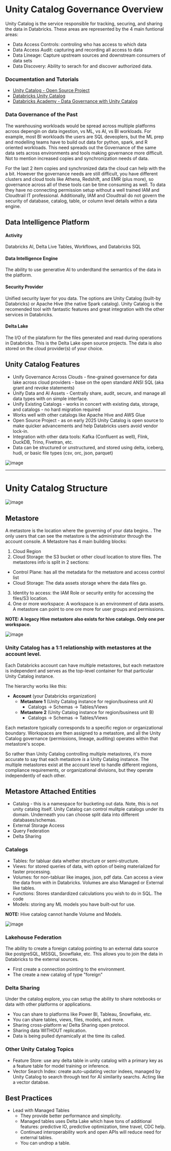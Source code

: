 # Unity Catalog Governance Overview
Unity Catalog is the service responsible for tracking, securing, and sharing the data in Databricks. These areas are represented by the 4 main funtional areas:
- Data Access Controls: controling who has access to which data
- Data Access Audit: capturing and recording all access to data
- Data Lineage: Capture upstream sources and downstream consumers of data sets
- Data Discovery: Ability to serach for and discover authorized data.

### Documentation and Tutorials
- [Unity Catalog - Open Source Project](https://www.unitycatalog.io/)
- [Databricks Unity Catalog](https://www.databricks.com/product/unity-catalog)
- [Databricks Academy - Data Governance with Unity Catalog](https://customer-academy.databricks.com/learn/courses/3144/data-management-and-governance-with-unity-catalog)

### Data Governance of the Past
The warehousing workloads would be spread across multiple platforms across depengin on data ingestion, vs ML, vs AI, vs BI workloads. For example, most BI workloads the users are SQL deveoplers, but the ML prep and modelling teams have to build out data for python, spark, and R oriented workloads. This need spreads out the Governance of the same data sets across environments and tools making governance more difficult. Not to mention increased copies and synchronization needs of data.

For the last 2 item copies and synchronized data the cloud can help with the a bit. However the governance needs are still difficult, you have different clusters and cloud tools like Athena, Redshift, and EMR (plus more), so governance across all of these tools can be time consuming as well. To data they have no connecting permission setup without a well trained IAM and Cloudtrail IT professional. Additionally, IAM and Cloudtrail do not govern the security of database, catalog, table, or column level details within a data engine.

## Data Intelligence Platform
#### **Activity**
Databricks AI, Delta Live Tables, Workflows, and Databricks SQL

#### Data Intelligence Engine
The ability to use generative AI to underdtand the semantics of the data in the platform.

#### **Security Provider**
Unified security layer for you data. The options are Unity Catalog (built-by Databricks) or Apache Hive (the native Spark catalog). Unity Catalog is the recomended tool with fantastic features and great integration with the other services in Databricks.

#### **Delta Lake**
The I/O of the plataform for the files generated and read during operations in Databricks. This is the Delta Lake open source projects. The data is also stored on the cloud provider(s) of your choice.

## Unity Catalog Features
- Unify Governance Across Clouds - fine-grained governance for data lake across cloud providers - base on the open standard ANSI SQL (aka grant and revoke statements)
- Unify Data and AI Assets - Centrally share, audit, secure, and manage all data types with on simple interface.
- Unify Existing Catalogs - works in concert with existing data, storage, and catalogs - no hard migration required
- Works well with other catalogs like Apache Hive and AWS Glue
- Open Source Project - as on early 2025 Unity Catalog is open source to make quicker advancements and help Databricks users avoid vendor lock-in.
- Integration with other data tools: Kafka (Confluent as well), Flink, DuckDB, Trino, Fivetran, etc.
- Data can be structured or unstructured, and stored using delta, iceberg, hudi, or basic file types (csv, orc, json, parquet)

![image](https://github.com/user-attachments/assets/5cdcfb38-5302-4ec0-9795-47327a39d76f)

---
# Unity Catalog Structure

![image](https://github.com/user-attachments/assets/f3c809f7-e4fd-4b99-beb0-1bcc5a26e52c)

## Metastore
A metastore is the location where the governing of your data begins. . The only users that can see the metastore is the administrator through the account console. A Metastore has 4 main building blocks:
1. Cloud Region
2. Cloud Storage: the S3 bucket or other cloud location to store files. The metastores info is split in 2 sections:
  - Control Plane: has all the metadata for the metastore and access control list
  - Cloud Storage: The data assets storage where the data files go.
3. Identity to access: the IAM Role or security entity for accessing the files/S3 location.
4. One or more workspace: A workspace is an environment of data assets. A metastore can point to one ore more for user groups and permissions.

**NOTE: A legacy Hive metastore also exists for hive catalogs. Only one per workspace.**

![image](https://github.com/user-attachments/assets/3d860f1e-5e71-4dbc-93b0-d0e7a459448e)

### **Unity Catalog has a 1:1 relationship with metastores at the account level.** 
Each Databricks account can have multiple metastores, but each metastore is independent and serves as the top-level container for that particular Unity Catalog instance.

The hierarchy works like this:
- **Account** (your Databricks organization)
  - **Metastore 1** (Unity Catalog instance for region/business unit A)
    - Catalogs → Schemas → Tables/Views
  - **Metastore 2** (Unity Catalog instance for region/business unit B)
    - Catalogs → Schemas → Tables/Views

Each metastore typically corresponds to a specific region or organizational boundary. Workspaces are then assigned to a metastore, and all the Unity Catalog governance (permissions, lineage, auditing) operates within that metastore's scope.

So rather than Unity Catalog controlling multiple metastores, it's more accurate to say that each metastore *is* a Unity Catalog instance. The multiple metastores exist at the account level to handle different regions, compliance requirements, or organizational divisions, but they operate independently of each other.

## Metastore Attached Entities
- Catalog - this is a namespace for bucketing out data. Note, this is not unity catalog itself. Unity Catalog can control mulitple catalogs under its domain. Underneath you can choose split data into different databases/schemas. 
- External Storage Access
- Query Federation
- Delta Sharing

### Catalogs
- Tables: for tabluar data whether structure or semi-structure.
- Views: for stored queries of data, with option of being materialized for faster processing.
- Volumes: for non-tabluar like images, json, pdf data. Can access a view the data from with in Databricks. Volumes are also Managed or External like tables.
- Functions: Stores standardized calculations you wish to do in SQL. The code
- Models: storing any ML models you have built-out for use.

**NOTE:** Hive catalog cannot handle Volume and Models.

![image](https://github.com/user-attachments/assets/2e1c80a7-b594-42c8-9f75-8d26eb536ea7)

### Lakehouse Federation
The ability to create a foreign catalog pointing to an external data source like postgreSQL, MSSQL, Snowflake, etc. This allows you to join the data in Databricks to the external sources.
- First create a connection pointing to the environment.
- The create a new catalog of type "foreign"

### Delta Sharing
Under the catalog explore, you can setup the ability to share notebooks or data with other platforms or applications. 
- You can share to platforms like Power BI, Tableau, Snowflake, etc.
- You can share tables, views, files, models, and more.
- Sharing cross-platform w/ Delta Sharing open protocol.
- Sharing data WITHOUT replication.
- Data is being pulled dynamically at the time its called.

### Other Unity Catalog Topics
- Feature Store: use any delta table in unity catalog with a primary key as a feature table for model training or inference.
- Vector Search Index: create auto-updating vector indees, managed by Unity Catalog to search through text for AI similarity searchs. Acting like a vector databse.

## Best Practices
- Lead with Managed Tables
  - They provide better performance and simplicity.
  - Managed tables uses Delta Lake which have tons of additional features: predictive IO, predictive optimization, time travel, CDC help.
  - Continued interoperability work and open APIs will reduce need for external tables.
  - You can undrop a table.
